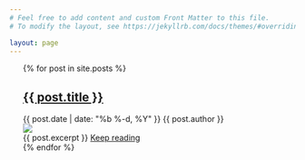```yaml
---
# Feel free to add content and custom Front Matter to this file.
# To modify the layout, see https://jekyllrb.com/docs/themes/#overriding-theme-defaults

layout: page
---
```


<ul class="post-list">
    {% for post in site.posts %}
      <div class='post'>
        <h2>
          <a class="post-link" href="{{ post.url | prepend: site.baseurl }}">{{ post.title }}</a>
        </h2>
        <span class="post-meta">
          {{ post.date | date: "%b %-d, %Y" }} {{ post.author }}
        </span>
        <br>
        <img src="{{ site.baseurl }}{{ post.image }}">
        <br>
        <span>
          {{ post.excerpt }} <a href="{{ post.url | prepend: site.baseurl }}">Keep reading</a>
        </span>
      </div>
    {% endfor %}
    
  </ul>
